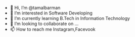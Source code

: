- 👋 Hi, I’m @tamalbarman
- 👀 I’m interested in Software Developing
- 🌱 I’m currently learning B.Tech in Information Technology
- 💞️ I’m looking to collaborate on ...
- 📫 How to reach me Instagram,Facevook

<!---
tamalbarman/tamalbarman is a ✨ special ✨ repository because its `README.md` (this file) appears on your GitHub profile.
You can click the Preview link to take a look at your changes.
--->
